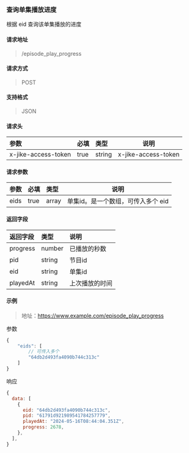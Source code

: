 ### 查询单集播放进度

根据 eid 查询该单集播放的进度

#### 请求地址

> /episode_play_progress

#### 请求方式

> POST

#### 支持格式

> JSON

#### 请求头

| 参数                | 必填 | 类型   | 说明                |
| :------------------ | :--- | :----- | ------------------- |
| x-jike-access-token | true | string | x-jike-access-token |

#### 请求参数

| 参数 | 必填 | 类型  | 说明                               |
| :--- | :--- | :---- | ---------------------------------- |
| eids | true | array | 单集id。是一个数组，可传入多个 eid |

#### 返回字段

| 返回字段 | 类型   | 说明           |
| :------- | :----- | :------------- |
| progress | number | 已播放的秒数   |
| pid      | string | 节目id         |
| eid      | string | 单集id         |
| playedAt | string | 上次播放的时间 |


#### 示例

> 地址：https://www.example.com/episode_play_progress

参数

```javascript
{
    "eids": [
      	// 可传入多个
        "64db2d493fa4090b744c313c"
    ]
}
```

响应

```javascript
{
  data: [
    {
      eid: "64db2d493fa4090b744c313c",
      pid: "61791d921989541784257779",
      playedAt: "2024-05-16T08:44:04.351Z",
      progress: 2678,
    },
  ],
}
```